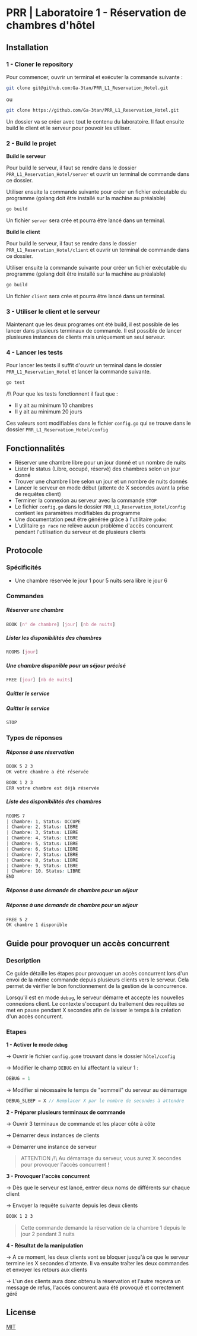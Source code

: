 

# PRR | Laboratoire 1 - Réservation de chambres d'hôtel

## Installation

### 1 - Cloner le repository

Pour commencer, ouvrir un terminal et exécuter la commande suivante :

```bash
git clone git@github.com:Ga-3tan/PRR_L1_Reservation_Hotel.git
```

ou

```bash
git clone https://github.com/Ga-3tan/PRR_L1_Reservation_Hotel.git
```

Un dossier va se créer avec tout le contenu du laboratoire. Il faut ensuite build le client et le serveur pour pouvoir les utiliser.

### 2 - Build le projet

**Build le serveur**

Pour build le serveur, il faut se rendre dans le dossier `PRR_L1_Reservation_Hotel/server` et ouvrir un terminal de commande dans ce dossier.

Utiliser ensuite la commande suivante pour créer un fichier exécutable du programme (golang doit être installé sur la machine au préalable)

```bash
go build
```

Un fichier `server` sera crée et pourra être lancé dans un terminal.

**Build le client**

Pour build le serveur, il faut se rendre dans le dossier `PRR_L1_Reservation_Hotel/client` et ouvrir un terminal de commande dans ce dossier.

Utiliser ensuite la commande suivante pour créer un fichier exécutable du programme (golang doit être installé sur la machine au préalable)

```bash
go build
```

Un fichier `client` sera crée et pourra être lancé dans un terminal.

### 3 - Utiliser le client et le serveur

Maintenant que les deux programes ont été build, il est possible de les lancer dans plusieurs terminaux de commande. Il est possible de lancer plusieures instances de clients mais uniquement un seul serveur.

### 4 - Lancer les tests

Pour lancer les tests il suffit d'ouvrir un terminal dans le dossier `PRR_L1_Reservation_Hotel` et lancer la commande suivante.

```bash
go test
```

/!\ Pour que les tests fonctionnent il faut que :

- Il y ait au minimum 10 chambres
- Il y ait au minimum 20 jours

Ces valeurs sont modifiables dans le fichier `config.go` qui se trouve dans le dossier `PRR_L1_Reservation_Hotel/config`

## Fonctionnalités

- Réserver une chambre libre pour un jour donné et un nombre de nuits
- Lister le status (Libre, occupé, réservé) des chambres selon un jour donné
- Trouver une chambre libre selon un jour et un nombre de nuits donnés
- Lancer le serveur en mode début (attente de X secondes avant la prise de requêtes client)
- Terminer la connexion au serveur avec la commande `STOP`
- Le fichier `config.go` dans le dossier `PRR_L1_Reservation_Hotel/config` contient les paramètres modifiables du programme
- Une documentation peut être générée grâce à l'utilitaire `godoc`
- L'utilitaire `go race` ne relève aucun problème d'accès concurrent pendant l'utilisation du serveur et de plusieurs clients

## Protocole

### Spécificités

- Une chambre réservée le jour 1 pour 5 nuits sera libre le jour 6

### Commandes

##### Réserver une chambre

```css
BOOK [n° de chambre] [jour] [nb de nuits] 
```

##### Lister les disponibilités des chambres

```css
ROOMS [jour]
```

##### Une chambre disponible pour un séjour précisé

```css
FREE [jour] [nb de nuits]
```

##### Quitter le service

##### Quitter le service

```css
STOP
```

### Types de réponses

##### Réponse à une réservation

```css
BOOK 5 2 3
OK votre chambre a été réservée
```

```css
BOOK 1 2 3
ERR votre chambre est déjà réservée
```

##### Liste des disponibilités des chambres

```css
ROOMS 7
| Chambre: 1, Status: OCCUPE
| Chambre: 2, Status: LIBRE
| Chambre: 3, Status: LIBRE
| Chambre: 4, Status: LIBRE
| Chambre: 5, Status: LIBRE
| Chambre: 6, Status: LIBRE
| Chambre: 7, Status: LIBRE
| Chambre: 8, Status: LIBRE
| Chambre: 9, Status: LIBRE
| Chambre: 10, Status: LIBRE
END
```

##### Réponse à une demande de chambre pour un séjour

##### Réponse à une demande de chambre pour un séjour

```css
FREE 5 2
OK chambre 1 disponible
```

## Guide pour provoquer un accès concurrent

### Description

Ce guide détaille les étapes pour provoquer un accès concurrent lors d'un envoi de la même commande depuis plusieurs clients vers le serveur. Cela permet de vérifier le bon fonctionnement de la gestion de la concurrence.

Lorsqu'il est en mode `debug`, le serveur démarre et accepte les nouvelles connexions client. Le contexte s'occupant du traitement des requêtes se met en pause pendant X secondes afin de laisser le temps à la création d'un accès concurrent.

### Etapes

**1 - Activer le mode `debug`**

-> Ouvrir le fichier `config.go`se trouvant dans le dossier `hôtel/config`

-> Modifier le champ `DEBUG` en lui affectant la valeur 1 :

```go
DEBUG = 1
```

-> Modifier si nécessaire le temps de "sommeil" du serveur au démarrage

```go
DEBUG_SLEEP = X // Remplacer X par le nombre de secondes à attendre
```

**2 - Préparer plusieurs terminaux de commande**

-> Ouvrir 3 terminaux de commande et les placer côte à côte

-> Démarrer deux instances de clients

-> Démarrer une instance de serveur

> ATTENTION /!\ Au démarrage du serveur, vous aurez X secondes pour provoquer l'accès concurrent !

**3 - Provoquer l'accès concurrent**

-> Dès que le serveur est lancé, entrer deux noms de différents sur chaque client

-> Envoyer la requête suivante depuis les deux clients

```sh
BOOK 1 2 3
```

> Cette commande demande la réservation de la chambre 1 depuis le jour 2 pendant 3 nuits

**4 - Résultat de la manipulation**

-> A ce moment, les deux clients vont se bloquer jusqu'à ce que le serveur termine les X secondes d'attente. Il va ensuite traîter les deux commandes et envoyer les retours aux clients

-> L'un des clients aura donc obtenu la réservation et l'autre reçevra un message de refus, l'accès concurent aura été provoqué et  correctement géré 

## License

[MIT](https://choosealicense.com/licenses/mit/)

